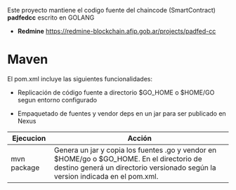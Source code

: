 Este proyecto mantiene el codigo fuente del chaincode (SmartContract) **padfedcc** escrito en GOLANG

- **Redmine** https://redmine-blockchain.afip.gob.ar/projects/padfed-cc

# Maven

El pom.xml incluye las siguientes funcionalidades:

- Replicación de código fuente a directorio $GO_HOME o $HOME/GO segun entorno configurado

- Empaquetado de fuentes y vendor deps en un jar para ser publicado en Nexus

Ejecucion | Acción
--- | ---
mvn package | Genera un jar y copia los fuentes .go y vendor en $HOME/go o $GO_HOME. En el directorio de destino generá un directorio versionado según la version indicada en el pom.xml.

